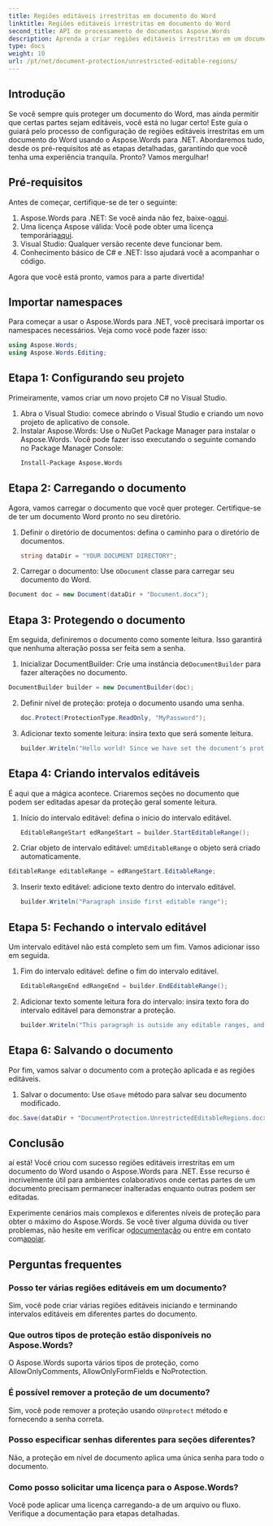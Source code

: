 ```yaml
---
title: Regiões editáveis irrestritas em documento do Word
linktitle: Regiões editáveis irrestritas em documento do Word
second_title: API de processamento de documentos Aspose.Words
description: Aprenda a criar regiões editáveis irrestritas em um documento do Word usando o Aspose.Words para .NET com este guia passo a passo abrangente.
type: docs
weight: 10
url: /pt/net/document-protection/unrestricted-editable-regions/
---
```

## Introdução

Se você sempre quis proteger um documento do Word, mas ainda permitir que certas partes sejam editáveis, você está no lugar certo! Este guia o guiará pelo processo de configuração de regiões editáveis irrestritas em um documento do Word usando o Aspose.Words para .NET. Abordaremos tudo, desde os pré-requisitos até as etapas detalhadas, garantindo que você tenha uma experiência tranquila. Pronto? Vamos mergulhar!

## Pré-requisitos

Antes de começar, certifique-se de ter o seguinte:

1.  Aspose.Words para .NET: Se você ainda não fez, baixe-o[aqui](https://releases.aspose.com/words/net/).
2.  Uma licença Aspose válida: Você pode obter uma licença temporária[aqui](https://purchase.aspose.com/temporary-license/).
3. Visual Studio: Qualquer versão recente deve funcionar bem.
4. Conhecimento básico de C# e .NET: Isso ajudará você a acompanhar o código.

Agora que você está pronto, vamos para a parte divertida!

## Importar namespaces

Para começar a usar o Aspose.Words para .NET, você precisará importar os namespaces necessários. Veja como você pode fazer isso:

```csharp
using Aspose.Words;
using Aspose.Words.Editing;
```

## Etapa 1: Configurando seu projeto

Primeiramente, vamos criar um novo projeto C# no Visual Studio.

1. Abra o Visual Studio: comece abrindo o Visual Studio e criando um novo projeto de aplicativo de console.
2. Instalar Aspose.Words: Use o NuGet Package Manager para instalar o Aspose.Words. Você pode fazer isso executando o seguinte comando no Package Manager Console:
   ```sh
   Install-Package Aspose.Words
   ```

## Etapa 2: Carregando o documento

Agora, vamos carregar o documento que você quer proteger. Certifique-se de ter um documento Word pronto no seu diretório.

1. Definir o diretório de documentos: defina o caminho para o diretório de documentos.
   ```csharp
   string dataDir = "YOUR DOCUMENT DIRECTORY";
   ```
2.  Carregar o documento: Use o`Document` classe para carregar seu documento do Word.
   ```csharp
   Document doc = new Document(dataDir + "Document.docx");
   ```

## Etapa 3: Protegendo o documento

Em seguida, definiremos o documento como somente leitura. Isso garantirá que nenhuma alteração possa ser feita sem a senha.

1.  Inicializar DocumentBuilder: Crie uma instância de`DocumentBuilder` para fazer alterações no documento.
   ```csharp
   DocumentBuilder builder = new DocumentBuilder(doc);
   ```
2. Definir nível de proteção: proteja o documento usando uma senha.
   ```csharp
   doc.Protect(ProtectionType.ReadOnly, "MyPassword");
   ```
3. Adicionar texto somente leitura: insira texto que será somente leitura.
   ```csharp
   builder.Writeln("Hello world! Since we have set the document's protection level to read-only, we cannot edit this paragraph without the password.");
   ```

## Etapa 4: Criando intervalos editáveis

É aqui que a mágica acontece. Criaremos seções no documento que podem ser editadas apesar da proteção geral somente leitura.

1. Início do intervalo editável: defina o início do intervalo editável.
   ```csharp
   EditableRangeStart edRangeStart = builder.StartEditableRange();
   ```
2.  Criar objeto de intervalo editável: um`EditableRange` o objeto será criado automaticamente.
   ```csharp
   EditableRange editableRange = edRangeStart.EditableRange;
   ```
3. Inserir texto editável: adicione texto dentro do intervalo editável.
   ```csharp
   builder.Writeln("Paragraph inside first editable range");
   ```

## Etapa 5: Fechando o intervalo editável

Um intervalo editável não está completo sem um fim. Vamos adicionar isso em seguida.

1. Fim do intervalo editável: define o fim do intervalo editável.
   ```csharp
   EditableRangeEnd edRangeEnd = builder.EndEditableRange();
   ```
2. Adicionar texto somente leitura fora do intervalo: insira texto fora do intervalo editável para demonstrar a proteção.
   ```csharp
   builder.Writeln("This paragraph is outside any editable ranges, and cannot be edited.");
   ```

## Etapa 6: Salvando o documento

Por fim, vamos salvar o documento com a proteção aplicada e as regiões editáveis.

1.  Salvar o documento: Use o`Save` método para salvar seu documento modificado.
   ```csharp
   doc.Save(dataDir + "DocumentProtection.UnrestrictedEditableRegions.docx");
   ```

## Conclusão

aí está! Você criou com sucesso regiões editáveis irrestritas em um documento do Word usando o Aspose.Words para .NET. Esse recurso é incrivelmente útil para ambientes colaborativos onde certas partes de um documento precisam permanecer inalteradas enquanto outras podem ser editadas. 

 Experimente cenários mais complexos e diferentes níveis de proteção para obter o máximo do Aspose.Words. Se você tiver alguma dúvida ou tiver problemas, não hesite em verificar o[documentação](https://reference.aspose.com/words/net/) ou entre em contato com[apoiar](https://forum.aspose.com/c/words/8).

## Perguntas frequentes

### Posso ter várias regiões editáveis em um documento?
Sim, você pode criar várias regiões editáveis iniciando e terminando intervalos editáveis em diferentes partes do documento.

### Que outros tipos de proteção estão disponíveis no Aspose.Words?
O Aspose.Words suporta vários tipos de proteção, como AllowOnlyComments, AllowOnlyFormFields e NoProtection.

### É possível remover a proteção de um documento?
 Sim, você pode remover a proteção usando o`Unprotect` método e fornecendo a senha correta.

### Posso especificar senhas diferentes para seções diferentes?
Não, a proteção em nível de documento aplica uma única senha para todo o documento.

### Como posso solicitar uma licença para o Aspose.Words?
Você pode aplicar uma licença carregando-a de um arquivo ou fluxo. Verifique a documentação para etapas detalhadas.

